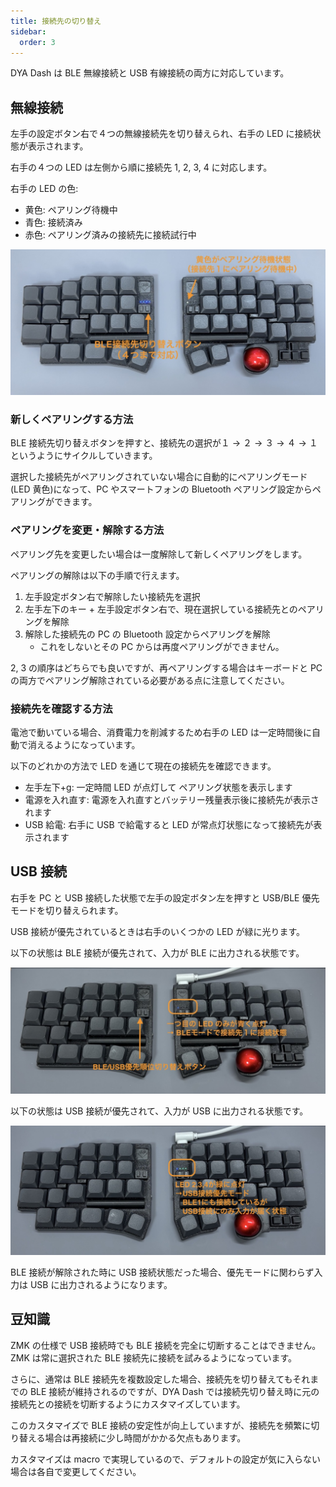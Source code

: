 ```yaml
---
title: 接続先の切り替え
sidebar:
  order: 3
---
```


DYA Dash は BLE 無線接続と USB 有線接続の両方に対応しています。

## 無線接続

左手の設定ボタン右で４つの無線接続先を切り替えられ、右手の LED に接続状態が表示されます。

右手の４つの LED は左側から順に接続先 1, 2, 3, 4 に対応します。

右手の LED の色:

- 黄色: ペアリング待機中
- 青色: 接続済み
- 赤色: ペアリング済みの接続先に接続試行中

![](./img/ble1.jpeg)

### 新しくペアリングする方法

BLE 接続先切り替えボタンを押すと、接続先の選択が１ → ２ → ３ → ４ → １というようにサイクルしていきます。

選択した接続先がペアリングされていない場合に自動的にペアリングモード(LED 黄色)になって、PC やスマートフォンの Bluetooth ペアリング設定からペアリングができます。

### ペアリングを変更・解除する方法

ペアリング先を変更したい場合は一度解除して新しくペアリングをします。

ペアリングの解除は以下の手順で行えます。

1. 左手設定ボタン右で解除したい接続先を選択
2. 左手左下のキー + 左手設定ボタン右で、現在選択している接続先とのペアリングを解除
3. 解除した接続先の PC の Bluetooth 設定からペアリングを解除
   - これをしないとその PC からは再度ペアリングができません。

2, 3 の順序はどちらでも良いですが、再ペアリングする場合はキーボードと PC の両方でペアリング解除されている必要がある点に注意してください。

### 接続先を確認する方法

電池で動いている場合、消費電力を削減するため右手の LED は一定時間後に自動で消えるようになっています。

以下のどれかの方法で LED を通じて現在の接続先を確認できます。

- 左手左下+g: 一定時間 LED が点灯して ペアリング状態を表示します
- 電源を入れ直す: 電源を入れ直すとバッテリー残量表示後に接続先が表示されます
- USB 給電: 右手に USB で給電すると LED が常点灯状態になって接続先が表示されます

## USB 接続

右手を PC と USB 接続した状態で左手の設定ボタン左を押すと USB/BLE 優先モードを切り替えられます。

USB 接続が優先されているときは右手のいくつかの LED が緑に光ります。

以下の状態は BLE 接続が優先されて、入力が BLE に出力される状態です。

![](./img/usb_ble.jpeg)

以下の状態は USB 接続が優先されて、入力が USB に出力される状態です。

![](./img/usb_usb.jpeg)

BLE 接続が解除された時に USB 接続状態だった場合、優先モードに関わらず入力は USB に出力されるようになります。

## 豆知識

ZMK の仕様で USB 接続時でも BLE 接続を完全に切断することはできません。ZMK は常に選択された BLE 接続先に接続を試みるようになっています。

さらに、通常は BLE 接続先を複数設定した場合、接続先を切り替えてもそれまでの BLE 接続が維持されるのですが、DYA Dash では接続先切り替え時に元の接続先との接続を切断するようにカスタマイズしています。

このカスタマイズで BLE 接続の安定性が向上していますが、接続先を頻繁に切り替える場合は再接続に少し時間がかかる欠点もあります。

カスタマイズは macro で実現しているので、デフォルトの設定が気に入らない場合は各自で変更してください。

